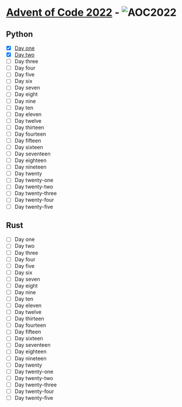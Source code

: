# [Advent of Code 2022](https://adventofcode.com/2022) - ![AOC2022](https://img.shields.io/badge/AOC-2022-red)


## Python
- [x] [Day one](./Python/Day_1/)
- [x] [Day two](./Python/Day_2/)
- [ ] Day three
- [ ] Day four
- [ ] Day five
- [ ] Day six
- [ ] Day seven
- [ ] Day eight
- [ ] Day nine
- [ ] Day ten
- [ ] Day eleven
- [ ] Day twelve
- [ ] Day thirteen
- [ ] Day fourteen
- [ ] Day fifteen
- [ ] Day sixteen
- [ ] Day seventeen
- [ ] Day eighteen
- [ ] Day nineteen
- [ ] Day twenty
- [ ] Day twenty-one
- [ ] Day twenty-two
- [ ] Day twenty-three
- [ ] Day twenty-four
- [ ] Day twenty-five

## Rust
- [ ] Day one
- [ ] Day two
- [ ] Day three
- [ ] Day four
- [ ] Day five
- [ ] Day six
- [ ] Day seven
- [ ] Day eight
- [ ] Day nine
- [ ] Day ten
- [ ] Day eleven
- [ ] Day twelve
- [ ] Day thirteen
- [ ] Day fourteen
- [ ] Day fifteen
- [ ] Day sixteen
- [ ] Day seventeen
- [ ] Day eighteen
- [ ] Day nineteen
- [ ] Day twenty
- [ ] Day twenty-one
- [ ] Day twenty-two
- [ ] Day twenty-three
- [ ] Day twenty-four
- [ ] Day twenty-five